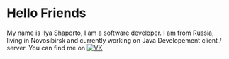 <h1>Hello Friends</h1>
<p> My name is Ilya Shaporto, I am a software developer. I am from Russia, living in Novosibirsk and currently working on Java Developement client / server. You can find me on <a href="https://vk.com/ilya_shaporto" rel="nofollow"><img src="https://newstyle39.ru/pic/vk.svg" alt="VK" title="VK icon without padding" data-canonical-src="http://poshale.ru/bitrix/templates/Poshale/img/ico_vk_cos.png" style="max-width: 100%;"></a></p>
